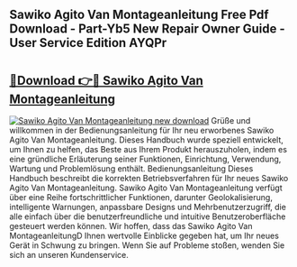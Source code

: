 ## Sawiko Agito Van Montageanleitung Free Pdf Download - Part-Yb5 New Repair Owner Guide - User Service Edition AYQPr

# <h2><a href="http://df6uwn6.blite.top/?on=Sawiko+Agito+Van+Montageanleitung">🔗Download 👉🔴 Sawiko Agito Van Montageanleitung</a></h2>

[![Sawiko Agito Van Montageanleitung new download](https://i.imgur.com/lujVjoI.png)](http://df6uwn6.blite.top/?on=Sawiko+Agito+Van+Montageanleitung)
Grüße und willkommen in der Bedienungsanleitung für Ihr neu erworbenes Sawiko Agito Van Montageanleitung. Dieses Handbuch wurde speziell entwickelt, um Ihnen zu helfen, das Beste aus Ihrem Produkt herauszuholen, indem es eine gründliche Erläuterung seiner Funktionen, Einrichtung, Verwendung, Wartung und Problemlösung enthält. Bedienungsanleitung Dieses Handbuch beschreibt die korrekten Betriebsverfahren für Ihr neues Sawiko Agito Van Montageanleitung. Sawiko Agito Van Montageanleitung verfügt über eine Reihe fortschrittlicher Funktionen, darunter Geolokalisierung, intelligente Warnungen, anpassbare Designs und Mehrbenutzerzugriff, die alle einfach über die benutzerfreundliche und intuitive Benutzeroberfläche gesteuert werden können. Wir hoffen, dass das Sawiko Agito Van MontageanleitungD Ihnen wertvolle Einblicke gegeben hat, um Ihr neues Gerät in Schwung zu bringen. Wenn Sie auf Probleme stoßen, wenden Sie sich an unseren Kundenservice.
